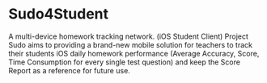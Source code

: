 # Sudo4Student
A multi-device homework tracking network. (iOS Student Client)
Project Sudo aims to providing a brand-new mobile solution for teachers to track their students iOS daily homework performance (Average Accuracy, Score, Time Consumption for every single test question) and keep the Score Report as a reference for future use.
